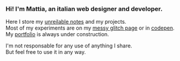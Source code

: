### Hi! I'm Mattia, an italian web designer and developer.

Here I store my [unreilable notes](https://github.com/lichfolky/grimoire) and my projects.  
Most of my experiments are on my [messy glitch page](https://glitch.com/@lichfolky) or in [codepen](https://codepen.io/collection/pgyJoe).  
My [portfolio]( https://lichfolky.com/) is always under construction.  


I'm not responsable for any use of anything I share.  
But feel free to use it in any way.

<!--
**lichfolky/lichfolky** is a ✨ _special_ ✨ repository because its `README.md` (this file) appears on your GitHub profile.

Here are some ideas to get you started:

- 🔭 I’m currently working on ...
- 🌱 I’m currently learning ...
- 👯 I’m looking to collaborate on ...
- 🤔 I’m looking for help with ...
- 💬 Ask me about ...
- 📫 How to reach me: ...
- 😄 Pronouns: ...
- ⚡ Fun fact: ...
-->
